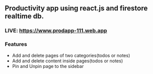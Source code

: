 ## Productivity app using react.js and firestore realtime db.

### LIVE: https://www.prodapp-111.web.app


### Features
* Add and delete pages of two categories(todos or notes)
* Add and delete content inside pages(todos or notes)
* Pin and Unpin page to the sidebar

